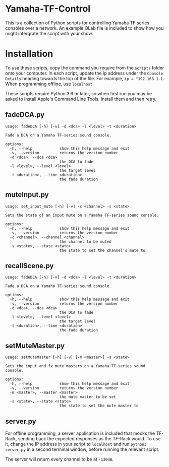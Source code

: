 # Yamaha-TF-Control

This is a collection of Python scripts for controlling Yamaha TF series consoles over a network. An example QLab file is included to show how you might intergrate the script with your show.

# Installation

To use these scripts, copy the command you require from the `scripts` folder onto your computer. In each script, update the ip address under the `Console Details` heading towards the top of the file. For example, `ip = "192.168.1.1`. When programming offline, use `localhost`.

These scripts require Python 3.6 or later, so when first run you may be asked to install Apple's Command Line Tools. Install them and then retry.

## fadeDCA.py

```
usage: fadeDCA [-h] [-v] -d <dca> -l <level> -t <duration>

Fade a DCA on a Yamaha TF-series sound console.

options:
  -h, --help            show this help message and exit
  -v, --version         returns the version number
  -d <dca>, --dca <dca>
                        the DCA to fade
  -l <level>, --level <level>
                        the target level
  -t <duration>, --time <duration>
                        the fade duration
```

## muteInput.py

```
usage: set_input_mute [-h] [-v] -c <channel> -s <state>

Sets the state of an input mute on a Yamaha TF-series sound console.

options:
  -h, --help            show this help message and exit
  -v, --version         returns the version number
  -c <channel>, --channel <channel>
                        the channel to be muted
  -s <state>, --state <state>
                        the state to set the channel's mute to
```

## recallScene.py

```
usage: fadeDCA [-h] [-v] -d <dca> -l <level> -t <duration>

Fade a DCA on a Yamaha TF-series sound console.

options:
  -h, --help            show this help message and exit
  -v, --version         returns the version number
  -d <dca>, --dca <dca>
                        the DCA to fade
  -l <level>, --level <level>
                        the target level
  -t <duration>, --time <duration>
                        the fade duration
```

## setMuteMaster.py

```
usage: setMuteMaster [-h] [-v] [-m <master>] -s <state>

Sets the input and fx mute masters on a Yamaha TF-series sound console.

options:
  -h, --help            show this help message and exit
  -v, --version         returns the version number
  -m <master>, --master <master>
                        the mute master to be set
  -s <state>, --state <state>
                        the state to set the mute master to
```

## server.py

For offline programming, a server application is included that mocks the TF-Rack, sending back the expected responses as the TF-Rack would. To use it, change the IP address in your script to `localhost` and run `python3 server.py` in a second terminal window, before running the relevant script.

The server will return every channel to be at `-130dB`.
